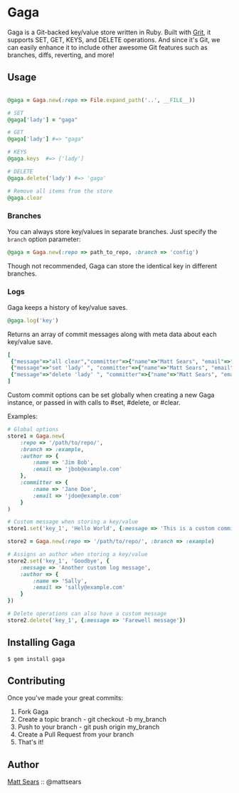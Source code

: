 Gaga
==========

Gaga is a Git-backed key/value store written in Ruby. Built with
[Grit](https://github.com/mojombo/grit), it supports SET, GET, KEYS, and DELETE
operations. And since it's Git, we can easily enhance it to include other
awesome Git features such as branches, diffs, reverting, and more!


Usage
----------

```ruby

@gaga = Gaga.new(:repo => File.expand_path('..', __FILE__))

# SET
@gaga['lady'] = "gaga"

# GET
@gaga['lady'] #=> "gaga"

# KEYS
@gaga.keys  #=> ['lady']

# DELETE
@gaga.delete('lady') #=> 'gaga'

# Remove all items from the store
@gaga.clear

```

### Branches

You can always store key/values in separate branches.  Just specify the `branch`
option parameter:

```ruby
@gaga = Gaga.new(:repo => path_to_repo, :branch => 'config')
```

Though not recommended, Gaga can store the identical key in different branches.

### Logs

Gaga keeps a history of key/value saves.

```ruby
@gaga.log('key')
```

Returns an array of commit messages along with meta data about each key/value save.

```ruby
[
 {"message"=>"all clear","committer"=>{"name"=>"Matt Sears", "email"=>"matt@mattsears.com"}, "committed_date"=>"2011-09-05..."},
 {"message"=>"set 'lady' ", "committer"=>{"name"=>"Matt Sears", "email"=>"matt@mattsears.com"}, "committed_date"=>"2011-09-05..."}
 {"message"=>"delete 'lady' ", "committer"=>{"name"=>"Matt Sears", "email"=>"matt@mattsears.com"}, "committed_date"=>"2011-09-05..."}
]
```

Custom commit options can be set globally when creating a new Gaga instance, or
passed in with calls to #set, #delete, or #clear.

Examples:

```ruby
# Global options
store1 = Gaga.new(
	:repo => '/path/to/repo/',
	:branch => :example,
	:author => {
		:name => 'Jim Bob',
		:email => 'jbob@example.com'
	},
	:committer => {
		:name => 'Jane Doe',
		:email => 'jdoe@example.com'
	}
)

# Custom message when storing a key/value
store1.set('key_1', 'Hello World', {:message => 'This is a custom commit log message'})

store2 = Gaga.new(:repo => '/path/to/repo/', :branch => :example)

# Assigns an author when storing a key/value
store2.set('key_1', 'Goodbye', {
	:message => 'Another custom log message',
	:author => {
		:name => 'Sally',
		:email => 'sally@example.com'
	}
})

# Delete operations can also have a custom message
store2.delete('key_1', {:message => 'Farewell message'})
```

Installing Gaga
----------

```
$ gem install gaga
```

Contributing
----------

Once you've made your great commits:

1. Fork Gaga
2. Create a topic branch - git checkout -b my_branch
3. Push to your branch - git push origin my_branch
4. Create a Pull Request from your branch
5. That's it!

Author
----------
[Matt Sears](https://wwww.mattsears.com) :: @mattsears

